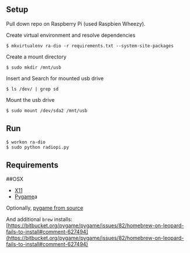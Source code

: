 Setup
---
Pull down repo on Raspberry Pi (used Raspbien Wheezy).

Create virtual environment and resolve dependencies

```
$ mkvirtualenv ra-dio -r requirements.txt --system-site-packages
```

Create a mount directory

```
$ sudo mkdir /mnt/usb
```

Insert and Search for mounted usb drive

```
$ ls /dev/ | grep sd
```

Mount the usb drive

```
$ sudo mount /dev/sda2 /mnt/usb
```

Run
---
```
$ workon ra-dio
$ sudo python radiopi.py
```

Requirements
---

##OSX

* [X11](http://xquartz.macosforge.org/landing/)
* [Pygame](http://www.pygame.org/download.shtml)a

Optionally, [pygame from source](http://pygame.org/wiki/MacCompile)

And additional `brew` installs: [https://bitbucket.org/pygame/pygame/issues/82/homebrew-on-leopard-fails-to-install#comment-627494](https://bitbucket.org/pygame/pygame/issues/82/homebrew-on-leopard-fails-to-install#comment-627494)